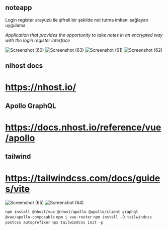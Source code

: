 ## noteapp
Login register arayüzü ile şifreli bir şekilde not tutma imkanı sağlayan uygulama

*Application that provides the opportunity to take notes in an encrypted way with the login register interface*

![Screenshot (60)](https://user-images.githubusercontent.com/76417507/207678323-7e8bf740-5b3e-4039-b0c5-712a1084ab3e.png)
![Screenshot (63)](https://user-images.githubusercontent.com/76417507/207678419-a6efe843-0b3b-43e5-bccc-ea807bebe98d.png)
![Screenshot (61)](https://user-images.githubusercontent.com/76417507/207678566-792fbf6a-4011-490d-ab27-6cbcbb4d65a0.png)
![Screenshot (62)](https://user-images.githubusercontent.com/76417507/207678703-295b5cab-eebc-4ab1-85d6-d1a06cec4a75.png)
## **nihost docs**

# https://nhost.io/

## **Apollo GraphQL**

# https://docs.nhost.io/reference/vue/apollo

## **tailwind**

# https://tailwindcss.com/docs/guides/vite

![Screenshot (65)](https://user-images.githubusercontent.com/76417507/207678741-9ee22d57-e9fd-4669-847d-e69ac7c407b8.png)
![Screenshot (64)](https://user-images.githubusercontent.com/76417507/207678758-670fa136-f206-446b-b532-c6b72d76fd56.png)

`npm install @nhost/vue @nhost/apollo @apollo/client graphql @vue/apollo-composable`
`npm i vue-router`
`npm install -D tailwindcss postcss autoprefixer`
`npx tailwindcss init -p`
